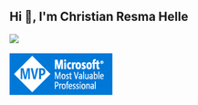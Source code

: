 ## Hi 👋, I'm Christian Resma Helle

![](https://github-readme-stats.vercel.app/api?username=christianhelle&show_icons=true&locale=en)

![](https://github.com/christianhelle/christianhelle/raw/main/MVP_Badge_Horizontal_Preferred_Blue3005_RGB.jpg)
